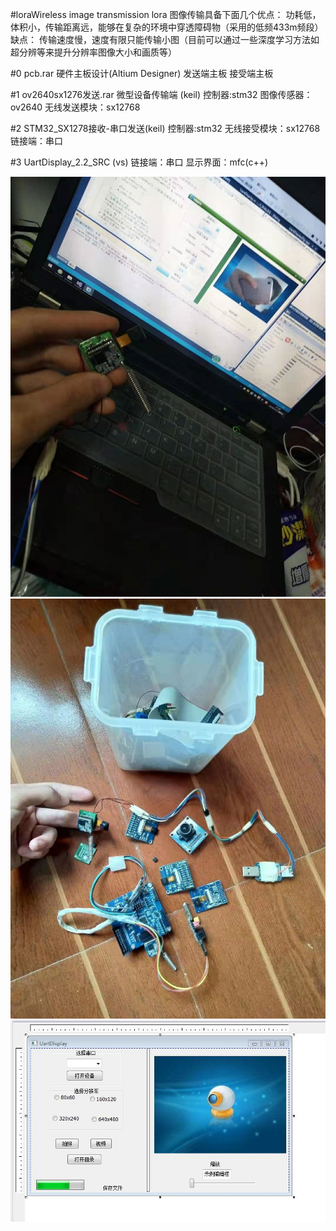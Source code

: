 #loraWireless image transmission
lora 图像传输具备下面几个优点：
功耗低，体积小，传输距离远，能够在复杂的环境中穿透障碍物（采用的低频433m频段）
缺点：
传输速度慢，速度有限只能传输小图（目前可以通过一些深度学习方法如超分辨等来提升分辨率图像大小和画质等）

#0 pcb.rar 硬件主板设计(Altium Designer)
发送端主板
接受端主板

#1 ov2640sx1276发送.rar 微型设备传输端 (keil)
控制器:stm32
图像传感器：ov2640
无线发送模块：sx12768

#2 STM32_SX1278接收-串口发送(keil)
控制器:stm32 
无线接受模块：sx12768
链接端：串口

#3 UartDisplay_2.2_SRC (vs)
链接端：串口
显示界面：mfc(c++) 

![test0](./pic/test0.png)
![test1](./pic/test1.png)
![界面](./pic/界面.png)